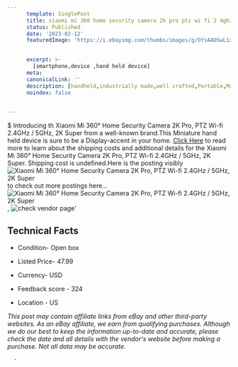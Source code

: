 ```yaml
---
      template: SinglePost
      title: xiaomi mi 360 home security camera 2k pro ptz wi fi 2 4ghz 5ghz 2k super
      status: Published
      date: '2023-02-12'
      featuredImage: 'https://i.ebayimg.com/thumbs/images/g/OYsAAOSwL1xicBee/s-l225.jpg'
       

      excerpt: >-
        [smartphone,device ,hand held device]
      meta:
      canonicalLink: ''
      description: [handheld,industrially made,well crafted,Portable,Mobile,Compact,Convenient,Lightweight,Maneuverable,Man-portable,Miniature,Carriable,Hand-held,Light,Holdable,Transportable,Mobile device,Pocket-sized,On-the-go,Wireless,Cordless,Compact size,Convenient size, smartphone,device ,hand held device]
      noindex: false
      

---
```

$
      Introducing th Xiaomi Mi 360° Home Security Camera 2K Pro, PTZ Wi-fi 2.4GHz / 5GHz, 2K Super from a well-known brand.This Miniature hand held device is sure to be a Display-accent in your home. [Click Here](https://www.ebay.com/itm/225042130976?hash=item34658e6820%3Ag%3AOYsAAOSwL1xicBee&mkevt=1&mkcid=1&mkrid=711-53200-19255-0&campid=%253CePNCampaignId%253E&customid=%253CreferenceId%253E&toolid=10049) to read more to learn about the shipping costs and additional details for the Xiaomi Mi 360° Home Security Camera 2K Pro, PTZ Wi-fi 2.4GHz / 5GHz, 2K Super. Shipping cost is undefined.Here is the posting visibly ![Xiaomi Mi 360° Home Security Camera 2K Pro, PTZ Wi-fi 2.4GHz / 5GHz, 2K Super](https://i.ebayimg.com/thumbs/images/g/OYsAAOSwL1xicBee/s-l225.jpg) to check out more postings here... ![Xiaomi Mi 360° Home Security Camera 2K Pro, PTZ Wi-fi 2.4GHz / 5GHz, 2K Super](https://i.ebayimg.com/images/g/OYsAAOSwL1xicBee/s-l1600.jpg), ![check vendor page](https://origin-galleryplus.ebayimg.com/ws/web/225042130976_2_0_1/225x225.jpg,https://origin-galleryplus.ebayimg.com/ws/web/225042130976_3_0_1/225x225.jpg,https://origin-galleryplus.ebayimg.com/ws/web/225042130976_4_0_1/225x225.jpg,https://origin-galleryplus.ebayimg.com/ws/web/225042130976_5_0_1/225x225.jpg,https://origin-galleryplus.ebayimg.com/ws/web/225042130976_6_0_1/225x225.jpg,https://origin-galleryplus.ebayimg.com/ws/web/225042130976_7_0_1/225x225.jpg)'

      

 ## Technical Facts 



     
      

 - Condition- Open box 


      

 - Listed Price- 47.99 


      

 - Currency- USD 


      

 - Feedback score - 324 


      

 - Location - US 


      
      

 *_This post may contain affiliate links from eBay and other third-party websites. As an eBay affiliate, we earn from qualifying purchases. Although we do our best to keep the information up-to-date and accurate, please check the date and all details with the vendor's website before making a purchase. Not all data may be accurate._*




      -

